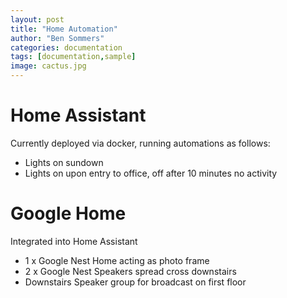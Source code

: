 ```yaml
---
layout: post
title: "Home Automation"
author: "Ben Sommers"
categories: documentation
tags: [documentation,sample]
image: cactus.jpg
---
```


# Home Assistant

Currently deployed via docker, running automations as follows:
* Lights on sundown
* Lights on upon entry to office, off after 10 minutes no activity

# Google Home
Integrated into Home Assistant
* 1 x Google Nest Home acting as photo frame 
* 2 x Google Nest Speakers spread cross downstairs
* Downstairs Speaker group for broadcast on first floor
